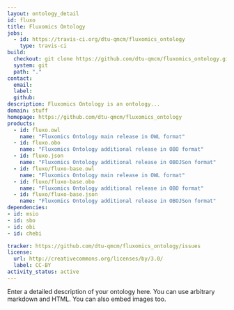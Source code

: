 ```yaml
---
layout: ontology_detail
id: fluxo
title: Fluxomics Ontology
jobs:
  - id: https://travis-ci.org/dtu-qmcm/fluxomics_ontology
    type: travis-ci
build:
  checkout: git clone https://github.com/dtu-qmcm/fluxomics_ontology.git
  system: git
  path: "."
contact:
  email: 
  label: 
  github: 
description: Fluxomics Ontology is an ontology...
domain: stuff
homepage: https://github.com/dtu-qmcm/fluxomics_ontology
products:
  - id: fluxo.owl
    name: "Fluxomics Ontology main release in OWL format"
  - id: fluxo.obo
    name: "Fluxomics Ontology additional release in OBO format"
  - id: fluxo.json
    name: "Fluxomics Ontology additional release in OBOJSon format"
  - id: fluxo/fluxo-base.owl
    name: "Fluxomics Ontology main release in OWL format"
  - id: fluxo/fluxo-base.obo
    name: "Fluxomics Ontology additional release in OBO format"
  - id: fluxo/fluxo-base.json
    name: "Fluxomics Ontology additional release in OBOJSon format"
dependencies:
- id: msio
- id: sbo
- id: obi
- id: chebi

tracker: https://github.com/dtu-qmcm/fluxomics_ontology/issues
license:
  url: http://creativecommons.org/licenses/by/3.0/
  label: CC-BY
activity_status: active
---
```


Enter a detailed description of your ontology here. You can use arbitrary markdown and HTML.
You can also embed images too.


